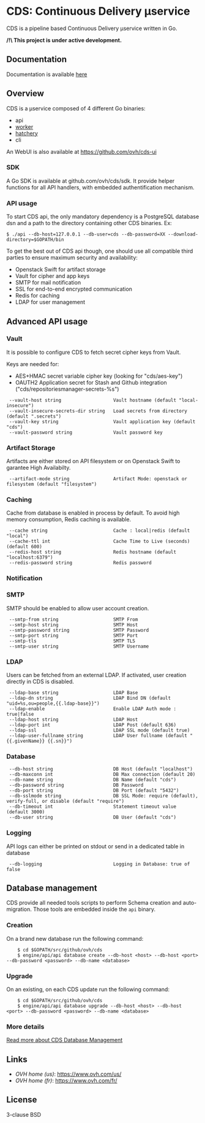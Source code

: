 # CDS: Continuous Delivery μservice

CDS is a pipeline based Continuous Delivery μservice written in Go.

**/!\ This project is under active development.**

## Documentation

Documentation is available [here](/doc/overview/introduction.md)

## Overview

CDS is a μservice composed of 4 different Go binaries:

 * api
 * [worker](/doc/overview/worker.md)
 * [hatchery](/doc/overview/hatchery.md)
 * cli

An WebUI is also available at https://github.com/ovh/cds-ui

### SDK

A Go SDK is available at github.com/ovh/cds/sdk. It provide helper functions for all API handlers, with embedded authentification mechanism.


### API usage

To start CDS api, the only mandatory dependency is a PostgreSQL database dsn and a path to the directory containing other CDS binaries. Ex:

```
$ ./api --db-host=127.0.0.1 --db-user=cds --db-password=XX --download-directory=$GOPATH/bin
```

To get the best out of CDS api though, one should use all compatible third parties to ensure maximum security and availability:

 - Openstack Swift for artifact storage
 - Vault for cipher and app keys
 - SMTP for mail notification
 - SSL for end-to-end encrypted communication
 - Redis for caching
 - LDAP for user management


## Advanced API usage

### Vault

It is possible to configure CDS to fetch secret cipher keys from Vault.

Keys are needed for:

 - AES+HMAC secret variable cipher key (looking for "cds/aes-key")
 - OAUTH2 Application secret for Stash and Github integration ("cds/repositoriesmanager-secrets-%s")


```
 --vault-host string                   Vault hostname (default "local-insecure")
 --vault-insecure-secrets-dir string   Load secrets from directory (default ".secrets")
 --vault-key string                    Vault application key (default "cds")
 --vault-password string               Vault password key
```

### Artifact Storage

 Artifacts are either stored on API filesystem or on Openstack Swift to garantee High Availabilty.

```
 --artifact-mode string                Artifact Mode: openstack or filesystem (default "filesystem")
```

### Caching

 Cache from database is enabled in process by default. To avoid high memory consumption, Redis caching is available.

```
 --cache string                        Cache : local|redis (default "local")
 --cache-ttl int                       Cache Time to Live (seconds) (default 600)
 --redis-host string                   Redis hostname (default "localhost:6379")
 --redis-password string               Redis password
```

### Notification

### SMTP

SMTP should be enabled to allow user account creation.

```
 --smtp-from string                    SMTP From
 --smtp-host string                    SMTP Host
 --smtp-password string                SMTP Password
 --smtp-port string                    SMTP Port
 --smtp-tls                            SMTP TLS
 --smtp-user string                    SMTP Username
```


### LDAP

Users can be fetched from an external LDAP. If activated, user creation directly in CDS is disabled.

```
 --ldap-base string                    LDAP Base
 --ldap-dn string                      LDAP Bind DN (default "uid=%s,ou=people,{{.ldap-base}}")
 --ldap-enable                         Enable LDAP Auth mode : true|false
 --ldap-host string                    LDAP Host
 --ldap-port int                       LDAP Post (default 636)
 --ldap-ssl                            LDAP SSL mode (default true)
 --ldap-user-fullname string           LDAP User fullname (default "{{.givenName}} {{.sn}}")
```

### Database

```
 --db-host string                      DB Host (default "localhost")
 --db-maxconn int                      DB Max connection (default 20)
 --db-name string                      DB Name (default "cds")
 --db-password string                  DB Password
 --db-port string                      DB Port (default "5432")
 --db-sslmode string                   DB SSL Mode: require (default), verify-full, or disable (default "require")
 --db-timeout int                      Statement timeout value (default 3000)
 --db-user string                      DB User (default "cds")
```

### Logging

API logs can either be printed on stdout or send in a dedicated table in database

```
 --db-logging                          Logging in Database: true of false
```

## Database management

CDS provide all needed tools scripts to perform Schema creation and auto-migration. Those tools are embedded inside the `api` binary.

### Creation

On a brand new database run the following command:

```shell
    $ cd $GOPATH/src/github/ovh/cds
    $ engine/api/api database create --db-host <host> --db-host <port> --db-password <password> --db-name <database>
```

### Upgrade

On an existing, on each CDS update run the following command:

```shell
    $ cd $GOPATH/src/github/ovh/cds
    $ engine/api/api database upgrade --db-host <host> --db-host <port> --db-password <password> --db-name <database>
```

### More details

[Read more about CDS Database Management](https://github.com/ovh/cds/tree/master/engine/sql)


## Links

- *OVH home (us)*: https://www.ovh.com/us/
- *OVH home (fr)*: https://www.ovh.com/fr/


## License

3-clause BSD
